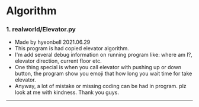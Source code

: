 # Algorithm


### 1. realworld/Elevator.py

 - Made by hyeonbell 2021.06.29
 - This program is had copied elevator algorithm.
 - I'm add several debug information on running program like: where am I?, elevator direction, current floor etc.
 - One thing special is when you call elevator with pushing up or down button, the program show you emoji that how long you wait time for take elevator.
 - Anyway, a lot of mistake or missing coding can be had in program. plz look at me with kindness. Thank you guys.

-----
